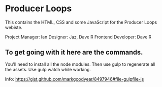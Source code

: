 # Producer Loops

This contains the HTML, CSS and some JavaScript for the Producer Loops webiste.

Project Manager: Ian
Designer: Jaz, Dave R
Frontend Developer: Dave R

## To get going with it here are the commands.

You'll need to install all the node modules. Then use gulp to regenerate all the assets. Use gulp watch while working.

Info: https://gist.github.com/markgoodyear/8497946#file-gulpfile-js
